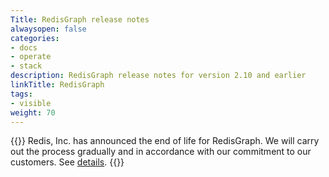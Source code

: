 ```yaml
---
Title: RedisGraph release notes
alwaysopen: false
categories:
- docs
- operate
- stack
description: RedisGraph release notes for version 2.10 and earlier
linkTitle: RedisGraph
tags:
- visible
weight: 70
---
```


{{<banner-article>}}
Redis, Inc. has announced the end of life for RedisGraph. We will carry out the process gradually and in accordance with our commitment to our customers. See [details](https://redis.com/blog/redisgraph-eol/).
{{</banner-article>}}


